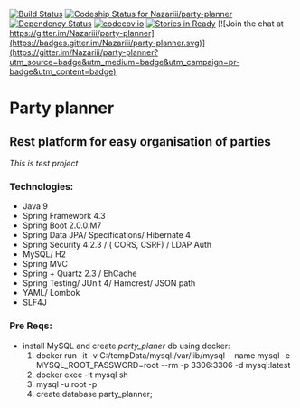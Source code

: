 
 [![Build Status](https://travis-ci.org/Nazariii/party-planner.svg?branch=master)](https://travis-ci.org/Nazariii/party-planner) [ ![Codeship Status for Nazariii/party-planner](https://codeship.com/projects/4e2bbd20-d887-0133-f6c8-5e1dcb628de7/status?branch=master)](https://codeship.com/projects/143232) [![Dependency Status](https://www.versioneye.com/user/projects/56fe9754fcd19a00415afdf4/badge.svg?style=flat)](https://www.versioneye.com/user/projects/56fe9754fcd19a00415afdf4) [![codecov.io](https://codecov.io/github/Nazariii/party-planner/coverage.svg?branch=master)](https://codecov.io/github/Nazariii/party-planner?branch=master)  [![Stories in Ready](https://badge.waffle.io/Nazariii/party-planner.png?label=ready&title=Ready)](https://waffle.io/Nazariii/party-planner) [![Join the chat at https://gitter.im/Nazariii/party-planner](https://badges.gitter.im/Nazariii/party-planner.svg)](https://gitter.im/Nazariii/party-planner?utm_source=badge&utm_medium=badge&utm_campaign=pr-badge&utm_content=badge)



# Party planner


## Rest platform for easy organisation of parties

_This is test project_

### Technologies:

- Java 9
- Spring Framework 4.3
- Spring Boot 2.0.0.M7
- Spring Data JPA/ Specifications/ Hibernate 4
- Spring Security 4.2.3 / ( CORS, CSRF) / LDAP Auth
- MySQL/ H2
- Spring MVC
- Spring + Quartz 2.3 / EhCache
- Spring Testing/ JUnit 4/ Hamcrest/ JSON path
- YAML/ Lombok
- SLF4J

### Pre Reqs:

- install MySQL and create _party_planer_ db using docker:
  1. docker run -it -v C:/tempData/mysql:/var/lib/mysql --name  mysql -e MYSQL_ROOT_PASSWORD=root --rm -p 3306:3306  -d mysql:latest
  2. docker exec -it mysql sh
  3. mysql -u root -p
  4. create database party_planner;

